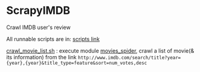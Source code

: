 # ScrapyIMDB


Crawl IMDB user's review


All runnable scripts are in: [scripts link](scrapyIMDB/script)


[crawl_movie_list.sh](scrapyIMDB/script/crawl_movie_list.sh) : execute module [movies_spider](scrapyIMDB/spiders/movies_spider.py), crawl a list of movie(& its information) from the link      `http://www.imdb.com/search/title?year={year},{year}&title_type=feature&sort=num_votes,desc`
